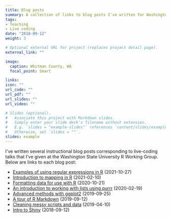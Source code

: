 ```yaml
---
title: Blog posts
summary: A collection of links to blog posts I've written for Washington State University's R Working Group.
tags:
- Teaching
- Live coding
date: "2018-09-12"
weight: 3

# Optional external URL for project (replaces project detail page).
external_link: ""

image:
  caption: Whitman County, WA
  focal_point: Smart

links:
icon: ""
url_code: ""
url_pdf: ""
url_slides: ""
url_video: ""

# Slides (optional).
#   Associate this project with Markdown slides.
#   Simply enter your slide deck's filename without extension.
#   E.g. `slides = "example-slides"` references `content/slides/example-slides.md`.
#   Otherwise, set `slides = ""`.
slides: example
---
```


I've written several instructional blog posts corresponding to live-coding talks that I've given at the Washington State University R Working Group. Below are links to each blog post:

+ [Examples of using regular expressions in R](https://brousil.science/post/regex-examples/) (2021-10-27)
+ [Introduction to mapping in R](https://cougrstats.netlify.app/post/introduction-to-mapping-in-r/) (2021-02-10)
+ [Formatting data for use with R](https://cougrstats.netlify.app/post/formatting-data-for-use-with-r/) (2020-10-21)
+ [An introduction to working with lists using purrr](https://cougrstats.netlify.app/post/an-introduction-to-working-with-lists-using-purrr/) (2020-02-19)
+ [Advanced methods with ggplot2](https://cougrstats.netlify.app/post/advanced-methods-with-ggplot2/) (2019-09-25)
+ [A tour of R Markdown](https://cougrstats.netlify.app/post/a-tour-of-r-markdown/) (2019-09-12)
+ [Cleaning messy scripts and data](https://cougrstats.netlify.app/post/cleaning-messy-scripts-and-data/) (2019-04-10)
+ [Intro to Shiny](https://cougrstats.netlify.app/post/how-to-shiny-2/) (2018-09-12)

